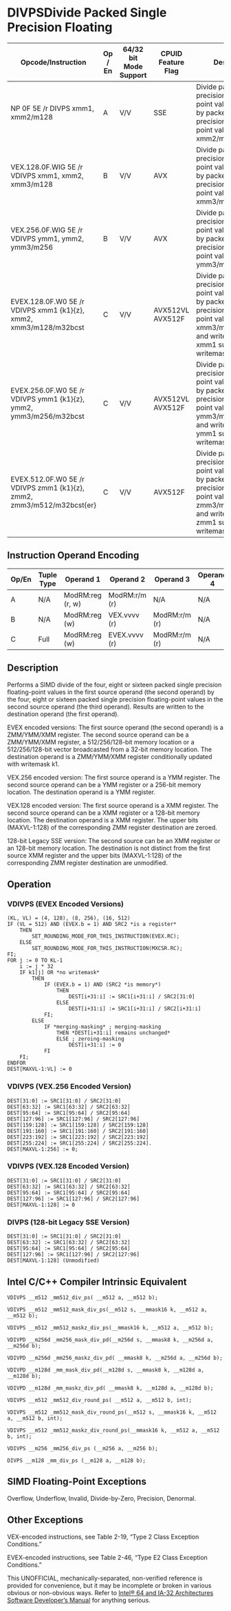 # DIVPS**Divide Packed Single Precision Floating**

| Opcode/Instruction                                                    | Op / En | 64/32 bit Mode Support | CPUID Feature Flag | Description                                                                                                                                                                           |
| --------------------------------------------------------------------- | ------- | ---------------------- | ------------------ | ------------------------------------------------------------------------------------------------------------------------------------------------------------------------------------- |
| NP 0F 5E /r DIVPS xmm1, xmm2/m128                                     | A       | V/V                    | SSE                | Divide packed single precision floating-point values in xmm1 by packed single precision floating-point values in xmm2/mem.                                                            |
| VEX.128.0F.WIG 5E /r VDIVPS xmm1, xmm2, xmm3/m128                     | B       | V/V                    | AVX                | Divide packed single precision floating-point values in xmm2 by packed single precision floating-point values in xmm3/mem.                                                            |
| VEX.256.0F.WIG 5E /r VDIVPS ymm1, ymm2, ymm3/m256                     | B       | V/V                    | AVX                | Divide packed single precision floating-point values in ymm2 by packed single precision floating-point values in ymm3/mem.                                                            |
| EVEX.128.0F.W0 5E /r VDIVPS xmm1 {k1}{z}, xmm2, xmm3/m128/m32bcst     | C       | V/V                    | AVX512VL AVX512F   | Divide packed single precision floating-point values in xmm2 by packed single precision floating-point values in xmm3/m128/m32bcst and write results to xmm1 subject to writemask k1. |
| EVEX.256.0F.W0 5E /r VDIVPS ymm1 {k1}{z}, ymm2, ymm3/m256/m32bcst     | C       | V/V                    | AVX512VL AVX512F   | Divide packed single precision floating-point values in ymm2 by packed single precision floating-point values in ymm3/m256/m32bcst and write results to ymm1 subject to writemask k1. |
| EVEX.512.0F.W0 5E /r VDIVPS zmm1 {k1}{z}, zmm2, zmm3/m512/m32bcst{er} | C       | V/V                    | AVX512F            | Divide packed single precision floating-point values in zmm2 by packed single precision floating-point values in zmm3/m512/m32bcst and write results to zmm1 subject to writemask k1. |

## Instruction Operand Encoding

| Op/En | Tuple Type | Operand 1        | Operand 2     | Operand 3     | Operand 4 |
| ----- | ---------- | ---------------- | ------------- | ------------- | --------- |
| A     | N/A        | ModRM:reg (r, w) | ModRM:r/m (r) | N/A           | N/A       |
| B     | N/A        | ModRM:reg (w)    | VEX.vvvv (r)  | ModRM:r/m (r) | N/A       |
| C     | Full       | ModRM:reg (w)    | EVEX.vvvv (r) | ModRM:r/m (r) | N/A       |

## Description

Performs a SIMD divide of the four, eight or sixteen packed single precision floating-point values in the first source operand (the second operand) by the four, eight or sixteen packed single precision floating-point values in the second source operand (the third operand). Results are written to the destination operand (the first operand).

EVEX encoded versions: The first source operand (the second operand) is a ZMM/YMM/XMM register. The second source operand can be a ZMM/YMM/XMM register, a 512/256/128-bit memory location or a 512/256/128-bit vector broadcasted from a 32-bit memory location. The destination operand is a ZMM/YMM/XMM register conditionally updated with writemask k1.

VEX.256 encoded version: The first source operand is a YMM register. The second source operand can be a YMM register or a 256-bit memory location. The destination operand is a YMM register.

VEX.128 encoded version: The first source operand is a XMM register. The second source operand can be a XMM register or a 128-bit memory location. The destination operand is a XMM register. The upper bits (MAXVL-1:128) of the corresponding ZMM register destination are zeroed.

128-bit Legacy SSE version: The second source can be an XMM register or an 128-bit memory location. The destination is not distinct from the first source XMM register and the upper bits (MAXVL-1:128) of the corresponding ZMM register destination are unmodified.

## Operation

### VDIVPS (EVEX Encoded Versions)

```
(KL, VL) = (4, 128), (8, 256), (16, 512)
IF (VL = 512) AND (EVEX.b = 1) AND SRC2 *is a register*
    THEN
        SET_ROUNDING_MODE_FOR_THIS_INSTRUCTION(EVEX.RC);
    ELSE
        SET_ROUNDING_MODE_FOR_THIS_INSTRUCTION(MXCSR.RC);
FI;
FOR j := 0 TO KL-1
    i := j * 32
    IF k1[j] OR *no writemask*
        THEN
            IF (EVEX.b = 1) AND (SRC2 *is memory*)
                THEN
                    DEST[i+31:i] := SRC1[i+31:i] / SRC2[31:0]
                ELSE
                    DEST[i+31:i] := SRC1[i+31:i] / SRC2[i+31:i]
            FI;
        ELSE
            IF *merging-masking* ; merging-masking
                THEN *DEST[i+31:i] remains unchanged*
                ELSE ; zeroing-masking
                    DEST[i+31:i] := 0
            FI
    FI;
ENDFOR
DEST[MAXVL-1:VL] := 0

```

### VDIVPS (VEX.256 Encoded Version)

```
DEST[31:0] := SRC1[31:0] / SRC2[31:0]
DEST[63:32] := SRC1[63:32] / SRC2[63:32]
DEST[95:64] := SRC1[95:64] / SRC2[95:64]
DEST[127:96] := SRC1[127:96] / SRC2[127:96]
DEST[159:128] := SRC1[159:128] / SRC2[159:128]
DEST[191:160] := SRC1[191:160] / SRC2[191:160]
DEST[223:192] := SRC1[223:192] / SRC2[223:192]
DEST[255:224] := SRC1[255:224] / SRC2[255:224].
DEST[MAXVL-1:256] := 0;

```

### VDIVPS (VEX.128 Encoded Version)

```
DEST[31:0] := SRC1[31:0] / SRC2[31:0]
DEST[63:32] := SRC1[63:32] / SRC2[63:32]
DEST[95:64] := SRC1[95:64] / SRC2[95:64]
DEST[127:96] := SRC1[127:96] / SRC2[127:96]
DEST[MAXVL-1:128] := 0

```

### DIVPS (128-bit Legacy SSE Version)

```
DEST[31:0] := SRC1[31:0] / SRC2[31:0]
DEST[63:32] := SRC1[63:32] / SRC2[63:32]
DEST[95:64] := SRC1[95:64] / SRC2[95:64]
DEST[127:96] := SRC1[127:96] / SRC2[127:96]
DEST[MAXVL-1:128] (Unmodified)

```

## Intel C/C++ Compiler Intrinsic Equivalent

```
VDIVPS __m512 _mm512_div_ps( __m512 a, __m512 b);

```

```
VDIVPS __m512 _mm512_mask_div_ps(__m512 s, __mmask16 k, __m512 a, __m512 b);

```

```
VDIVPS __m512 _mm512_maskz_div_ps(__mmask16 k, __m512 a, __m512 b);

```

```
VDIVPD __m256d _mm256_mask_div_pd(__m256d s, __mmask8 k, __m256d a, __m256d b);

```

```
VDIVPD __m256d _mm256_maskz_div_pd( __mmask8 k, __m256d a, __m256d b);

```

```
VDIVPD __m128d _mm_mask_div_pd(__m128d s, __mmask8 k, __m128d a, __m128d b);

```

```
VDIVPD __m128d _mm_maskz_div_pd( __mmask8 k, __m128d a, __m128d b);

```

```
VDIVPS __m512 _mm512_div_round_ps( __m512 a, __m512 b, int);

```

```
VDIVPS __m512 _mm512_mask_div_round_ps(__m512 s, __mmask16 k, __m512 a, __m512 b, int);

```

```
VDIVPS __m512 _mm512_maskz_div_round_ps(__mmask16 k, __m512 a, __m512 b, int);

```

```
VDIVPS __m256 _mm256_div_ps (__m256 a, __m256 b);

```

```
DIVPS __m128 _mm_div_ps (__m128 a, __m128 b);

```

## SIMD Floating-Point Exceptions

Overflow, Underflow, Invalid, Divide-by-Zero, Precision, Denormal.

## Other Exceptions

VEX-encoded instructions, see Table 2-19, “Type 2 Class Exception Conditions.”

EVEX-encoded instructions, see Table 2-46, “Type E2 Class Exception Conditions.”

This UNOFFICIAL, mechanically-separated, non-verified reference is provided for convenience, but it may be
incomplete or broken in various obvious or non-obvious
ways. Refer to [Intel® 64 and IA-32 Architectures Software Developer’s Manual](https://software.intel.com/en-us/download/intel-64-and-ia-32-architectures-sdm-combined-volumes-1-2a-2b-2c-2d-3a-3b-3c-3d-and-4) for anything serious.
